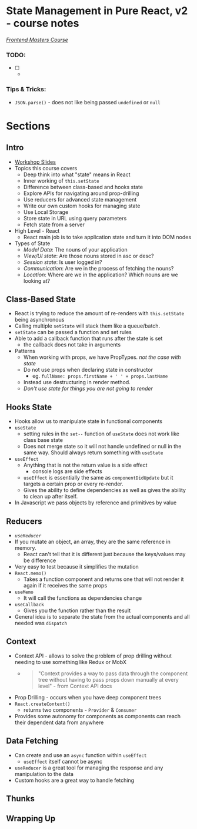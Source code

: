 # State Management in Pure React, v2 - course notes

_[Frontend Masters Course](https://frontendmasters.com/courses/pure-react-state/)_

### TODO: ###
  * [ ] 
    * 
  

### Tips & Tricks: ###
  * `JSON.parse()` - does not like being passed `undefined` or `null`

# Sections

## Intro
  * [Workshop Slides](https://speakerdeck.com/stevekinney/react-state?slide=3)
  * Topics this course covers
    * Deep think into what "state" means in React
    * Inner working of `this.setState`
    * Difference between class-based and hooks state
    * Explore APIs for navigating around prop-drilling
    * Use reducers for advanced state management
    * Write our own custom hooks for managing state
    * Use Local Storage
    * Store state in URL using query parameters
    * Fetch state from a server
  * High Level - React
    * React main job is to take application state and turn it into DOM nodes
  * Types of State
    * *Model Data*: The nouns of your application
    * *View/UI state*: Are those nouns stored in asc or desc?
    * *Session state*: Is user logged in?
    * *Communication*: Are we in the process of fetching the nouns?
    * *Location*: Where are we in the application? Which nouns are we looking at?
  

## Class-Based State
  * React is trying to reduce the amount of re-renders with `this.setState` being asynchronous
  * Calling multiple `setState` will stack them like a queue/batch.
  * `setState` can be passed a function and set rules
  * Able to add a callback function that runs after the state is set
    * the callback does not take in arguments
  * Patterns
    * When working with props, we have PropTypes. *not the case with state*
    * Do not use props when declaring state in constructor
      * eg. `fullName: props.firstName + ' ' + props.lastName`
    * Instead use destructuring in render method.
    * *Don't use state for things you are not going to render*

## Hooks State
  * Hooks allow us to manipulate state in functional components
  * `useState`
    * setting rules in the `set--` function of `useState` does not work like class base state
    * Does not merge state so it will not handle undefined or null in the same way. Should always return something with `useState`
  * `useEffect`
    * Anything that is not the return value is a side effect
      * console logs are side effects
    * `useEffect` is essentially the same as `componentDidUpdate` but it targets a certain prop or every re-render.
    * Gives the ability to define dependencies as well as gives the ability to clean up after itself.
  * In Javascript we pass objects by reference and primitives by value

## Reducers
  * *`useReducer`*
  * If you mutate an object, an array, they are the same reference in memory.
    * React can't tell that it is different just because the keys/values may be difference
  * Very easy to test because it simplifies the mutation
  * `React.memo()`
    * Takes a function component and returns one that will not render it again if it receives the same props
  * `useMemo`
    * It will call the functions as dependencies change
  * `useCallback` 
    * Gives you the function rather than the result
  * General idea is to separate the state from the actual components and all needed was `dispatch`
## Context
  * Context API - allows to solve the problem of prop drilling without needing to use something like Redux or MobX
    * > "Context provides a way to pass data through the component tree without having to pass props down manually at every level" - from Context API docs
  * Prop Drilling - occurs when you have deep component trees
  * `React.createContext()`
    * returns two components - `Provider` & `Consumer`
  * Provides some autonomy for components as components can reach their dependent data from anywhere

## Data Fetching
  * Can create and use an `async` function within `useEffect`
    * `useEffect` itself cannot be async
  * `useReducer` is a great tool for managing the response and any manipulation to the data
  * Custom hooks are a great way to handle fetching

## Thunks

## Wrapping Up

